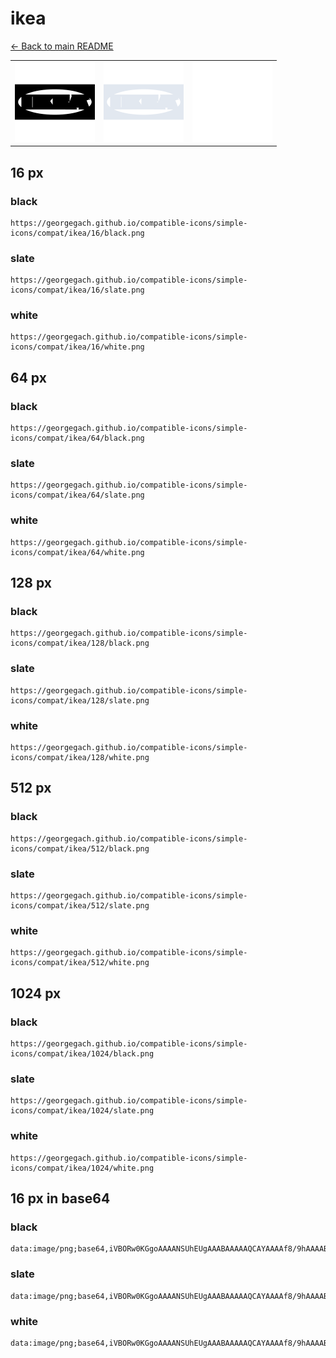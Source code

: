 # ikea

[← Back to main README](../../README.md)

<table><tr>
  <td><img src="./128/black.png" width="128" alt="ikea black icon" /></td>
  <td><img src="./128/slate.png" width="128" alt="ikea slate icon" /></td>
  <td><img src="./128/white.png" width="128" alt="ikea white icon" /></td>
</tr></table>

## 16 px

### black
```
https://georgegach.github.io/compatible-icons/simple-icons/compat/ikea/16/black.png
```

### slate
```
https://georgegach.github.io/compatible-icons/simple-icons/compat/ikea/16/slate.png
```

### white
```
https://georgegach.github.io/compatible-icons/simple-icons/compat/ikea/16/white.png
```

## 64 px

### black
```
https://georgegach.github.io/compatible-icons/simple-icons/compat/ikea/64/black.png
```

### slate
```
https://georgegach.github.io/compatible-icons/simple-icons/compat/ikea/64/slate.png
```

### white
```
https://georgegach.github.io/compatible-icons/simple-icons/compat/ikea/64/white.png
```

## 128 px

### black
```
https://georgegach.github.io/compatible-icons/simple-icons/compat/ikea/128/black.png
```

### slate
```
https://georgegach.github.io/compatible-icons/simple-icons/compat/ikea/128/slate.png
```

### white
```
https://georgegach.github.io/compatible-icons/simple-icons/compat/ikea/128/white.png
```

## 512 px

### black
```
https://georgegach.github.io/compatible-icons/simple-icons/compat/ikea/512/black.png
```

### slate
```
https://georgegach.github.io/compatible-icons/simple-icons/compat/ikea/512/slate.png
```

### white
```
https://georgegach.github.io/compatible-icons/simple-icons/compat/ikea/512/white.png
```

## 1024 px

### black
```
https://georgegach.github.io/compatible-icons/simple-icons/compat/ikea/1024/black.png
```

### slate
```
https://georgegach.github.io/compatible-icons/simple-icons/compat/ikea/1024/slate.png
```

### white
```
https://georgegach.github.io/compatible-icons/simple-icons/compat/ikea/1024/white.png
```

## 16 px in base64

### black
```
data:image/png;base64,iVBORw0KGgoAAAANSUhEUgAAABAAAAAQCAYAAAAf8/9hAAAABmJLR0QA/wD/AP+gvaeTAAAAtElEQVQ4je3QzUpCYRSF4eeAWvg3CyKadCN2Sd2SF6HzLsGmIUQTkRM0UNM8WKfJOtBEDJq6JvvbfOx3r704q8D4v4A67z0+sMIL3rDM3zWucIcherhoAIcMLjDBNzbo4xOXgWzxjBHucYsulJjFyXvqLtCn9HUczlFhjUeUrSOn1WhnS6M2blJbcVYU+IrlBabpt7FXoRPAIYOveEgu/d8hVgGtT4Q4SD6dJsTxkTPO+qN+AD2vMWAiuDGgAAAAAElFTkSuQmCC
```

### slate
```
data:image/png;base64,iVBORw0KGgoAAAANSUhEUgAAABAAAAAQCAYAAAAf8/9hAAAABmJLR0QA/wD/AP+gvaeTAAAA9UlEQVQ4je2RzyrEYRiFn+frN0xjKEkmTcqSBXfAJbklF8Fl2EtqYmpMKeTPxGS+Y2HEnqVn9fYuznvOeeEfr2/uj38nMH7IfHyDvACPkkEot8IYINCTuh7cBlbAJcgigMPxw3v0JWFkZicppabm2WKX6isl7fmBiZldYDlI5RDpK50m5I5kJO6DG4ZVKa/UVKyXxL252ymWYcJWMW8JZ+JuIxI/fX4HS9AWNX38WqZF2BRaUBqlDbEJrCUsFjwPOY3MqJkgnchUWQBIeFca8So1RxR2qHR/ljgNeQaeJAP1tsYxQDG9JOvBbWEZ7EIW/uSN/8AHF5J9e0zoAe0AAAAASUVORK5CYII=
```

### white
```
data:image/png;base64,iVBORw0KGgoAAAANSUhEUgAAABAAAAAQCAYAAAAf8/9hAAAABmJLR0QA/wD/AP+gvaeTAAAAvUlEQVQ4je3QMUpDARCE4e9BEiVGO0HExovokbxSDqG9R9BWBLEJEsHCGDWPxLFwH9oEBdv8zS4sOzs7bGiSjP8rkOoXmOMZd3jEQ80OsI9j7GEHW53AshYnOMcHXjDCO7ZL5BU3OMEpjjCUZJrkKl88VX1LMk9ynW8WSW6TtElmSS6TTHtrXgv6daWjj8OqvXLWNElWZXmCC6zK7hAtBiWwrMV7nFUuo58htiU0+yXE3cpn0IU4XvPGhj/yCRyccx54WlISAAAAAElFTkSuQmCC
```

